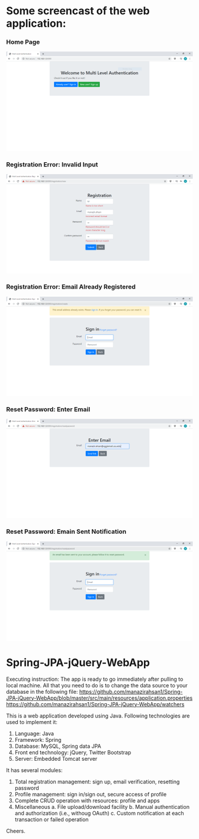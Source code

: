 # Some screencast of the web application:
<h3>Home Page</h3>
<img src="images/landing_page.PNG">

<h3>Registration Error: Invalid Input</h3>
<img src="images/registration_error.PNG">
<h3>Registration Error: Email Already Registered</h3>
<img src="images/registration_returned_user_error.PNG">

<h3>Reset Password: Enter Email</h3>
<img src="images/reset_password_send_email.PNG">
<h3>Reset Password: Emain Sent Notification</h3>
<img src="images/reset_password_email_has_been_sent.PNG">


# Spring-JPA-jQuery-WebApp

Executing instruction:
The app is ready to go immediately after pulling to local machine. All that you need to do is to change the data source to your database in the following file:
https://github.com/manazirahsan1/Spring-JPA-jQuery-WebApp/blob/master/src/main/resources/application.properties
https://github.com/manazirahsan1/Spring-JPA-jQuery-WebApp/watchers

This is a web application developed using Java. Following technologies are used to implement it:
1. Language: Java
2. Framework: Spring
3. Database: MySQL, Spring data JPA
4. Front end technology: jQuery, Twitter Bootstrap
5. Server: Embedded Tomcat server


It has several modules:
1. Total registration management: sign up, email verification, resetting password
2. Profile management: sign in/sign out, secure access of profile
3. Complete CRUD operation with resources: profile and apps
4. Miscellaneous
  a. File upload/download facility
  b. Manual authentication and authorization (i.e., withoug OAuth)
  c. Custom notification at each transaction or failed operation

Cheers.
